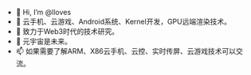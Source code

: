 - 👋 Hi, I’m @lloves
- 👀 云手机、云游戏、Android系统、Kernel开发，GPU远端渲染技术。
- 🌱 致力于Web3时代的技术研究。
- 💞️ 元宇宙是未来。
- 📫 如果需要了解ARM、X86云手机、云控、实时传屏、云游戏技术可以交流。
<!---
lloves/lloves is a ✨ special ✨ repository because its `README.md` (this file) appears on your GitHub profile.
You can click the Preview link to take a look at your changes.
--->

